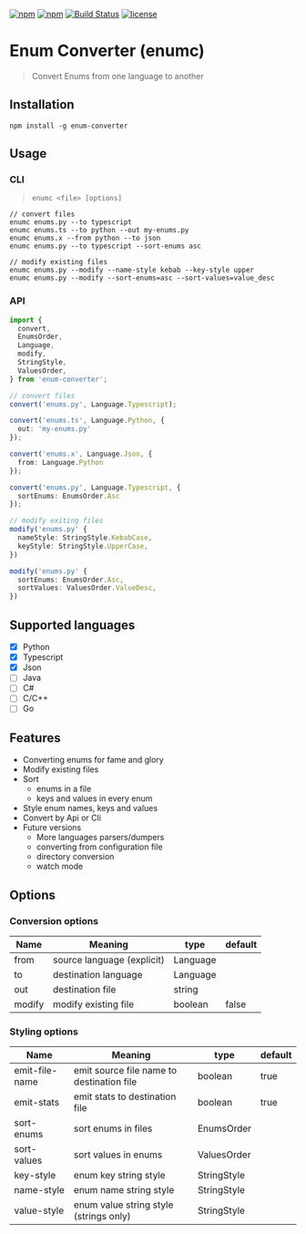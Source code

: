 [![npm](https://img.shields.io/npm/v/enum-converter.svg)](https://www.npmjs.com/package/enum-converter)
[![npm](https://img.shields.io/npm/dw/enum-converter.svg)](https://www.npmjs.com/package/enum-converter)
[![Build Status](https://travis-ci.org/nitzano/enum-converter.svg?branch=master)](https://travis-ci.org/nitzano/enum-converter)
[![license](https://img.shields.io/github/license/nitzano/enum-converter.svg)](https://github.com/nitzano/enum-converter/blob/master/LICENSE)

# Enum Converter (enumc)

> Convert Enums from one language to another


## Installation

```
npm install -g enum-converter
```

## Usage

### CLI

> ``` enumc <file> [options] ```

```
// convert files
enumc enums.py --to typescript
enumc enums.ts --to python --out my-enums.py
enumc enums.x --from python --to json
enumc enums.py --to typescript --sort-enums asc

// modify existing files
enumc enums.py --modify --name-style kebab --key-style upper 
enumc enums.py --modify --sort-enums=asc --sort-values=value_desc
```

### API

```typescript
import {
  convert,
  EnumsOrder,
  Language,
  modify,
  StringStyle,
  ValuesOrder,
} from 'enum-converter';

// convert files
convert('enums.py', Language.Typescript);

convert('enums.ts', Language.Python, {
  out: 'my-enums.py'
});

convert('enums.x', Language.Json, {
  from: Language.Python
});

convert('enums.py', Language.Typescript, {
  sortEnums: EnumsOrder.Asc
});

// modify exiting files
modify('enums.py' {
  nameStyle: StringStyle.KebabCase,
  keyStyle: StringStyle.UpperCase,
})

modify('enums.py' {
  sortEnums: EnumsOrder.Asc,
  sortValues: ValuesOrder.ValueDesc,
})
```

## Supported languages

* [x] Python
* [x] Typescript
* [x] Json
* [ ] Java
* [ ] C#
* [ ] C/C++
* [ ] Go

## Features

* Converting enums for fame and glory
* Modify existing files
* Sort
  * enums in a file
  * keys and values in every enum
* Style enum names, keys and values
* Convert by Api or Cli
* Future versions  
  * More languages parsers/dumpers
  * converting from configuration file
  * directory conversion
  * watch mode

## Options

### Conversion options

| Name   | Meaning                    | type     | default |
| ------ | -------------------------- | -------- | ------- |
| from   | source language (explicit) | Language |         |
| to     | destination language       | Language |         |
| out    | destination file           | string   |         |
| modify | modify existing file       | boolean  | false   |


### Styling options

| Name           | Meaning                                   | type        | default |
| -------------- | ----------------------------------------- | ----------- | ------- |
| emit-file-name | emit source file name to destination file | boolean     | true    |
| emit-stats     | emit stats to destination file            | boolean     | true    |
| sort-enums     | sort enums in files                       | EnumsOrder  |         |
| sort-values    | sort values in enums                      | ValuesOrder |         |
| key-style      | enum key string style                     | StringStyle |         |
| name-style     | enum name string style                    | StringStyle |         |
| value-style    | enum value string style (strings only)    | StringStyle |         |



